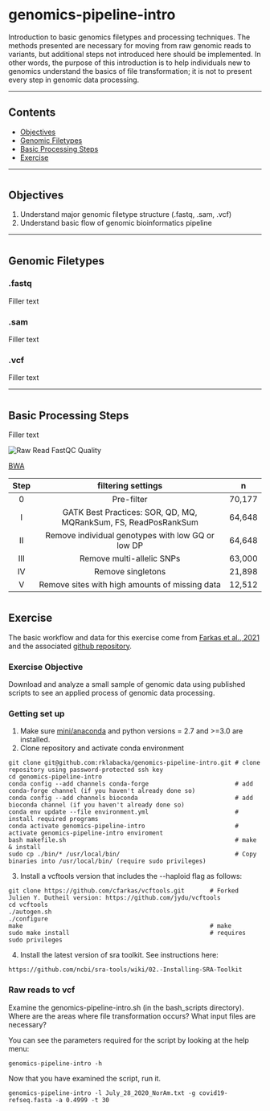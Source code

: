 # genomics-pipeline-intro

Introduction to basic genomics filetypes and processing techniques. The methods presented are necessary for moving from raw genomic reads to variants, but additional steps not introduced here should be implemented. In other words, the purpose of this introduction is to help individuals new to genomics understand the basics of file transformation; it is not to present every step in genomic data processing.
 
---

## Contents

-   [Objectives](#objectives)
-   [Genomic Filetypes](#genomic-filetypes)
-   [Basic Processing Steps](#basic-processing-steps)
-   [Exercise](#exercise)

---

# <a name="objectives"></a>
## Objectives 

1.  Understand major genomic filetype structure (.fastq, .sam, .vcf)
2.  Understand basic flow of genomic bioinformatics pipeline
---

# <a name="study-design"></a>
## Genomic Filetypes

### .fastq 
Filler text
### .sam
Filler text
### .vcf
Filler text

---

# <a name="basic-processing-steps"></a>
## Basic Processing Steps
Filler text

![Raw Read FastQC Quality](./Examining-Sequence-Variation/images/RawReadsFastQC.png)


[BWA](https://hpc.nih.gov/apps/bwa.html)



| Step |                     filtering settings                          |    n   |
|:----:|:---------------------------------------------------------------:|:------:|
|  0   | Pre-filter                                                      | 70,177 |
|  I   | GATK Best Practices: SOR, QD, MQ, MQRankSum, FS, ReadPosRankSum | 64,648 |
|  II  | Remove individual genotypes with low GQ or low DP               | 64,648 |
|  III | Remove multi-allelic SNPs                                       | 63,000 |
|  IV  | Remove singletons                                               | 21,898 |
|  V   | Remove sites with high amounts of missing data                  | 12,512 |

# <a name="exercise"></a>
## Exercise
The basic workflow and data for this exercise come from [Farkas et al., 2021](https://doi.org/10.3389/fmicb.2021.665041) and the associated [github repository](https://github.com/cfarkas/SARS-CoV-2-freebayes).

### Exercise Objective
Download and analyze a small sample of genomic data using published scripts to see an applied process of genomic data processing.

### Getting set up
1.  Make sure [mini/anaconda](https://docs.conda.io/en/latest/miniconda.html) and python versions = 2.7 and >=3.0 are installed.
2.  Clone repository and activate conda environment
```
git clone git@github.com:rklabacka/genomics-pipeline-intro.git # clone repository using password-protected ssh key
cd genomics-pipeline-intro
conda config --add channels conda-forge                        # add conda-forge channel (if you haven't already done so)
conda config --add channels bioconda                           # add bioconda channel (if you haven't already done so)
conda env update --file environment.yml                        # install required programs
conda activate genomics-pipeline-intro                         # activate genomics-pipeline-intro enviroment
bash makefile.sh                                               # make & install
sudo cp ./bin/* /usr/local/bin/                                # Copy binaries into /usr/local/bin/ (require sudo privileges)
```

3.  Install a vcftools version that includes the --haploid flag as follows:
```
git clone https://github.com/cfarkas/vcftools.git       # Forked Julien Y. Dutheil version: https://github.com/jydu/vcftools
cd vcftools
./autogen.sh
./configure
make                                                    # make
sudo make install                                       # requires sudo privileges
```

4. Install the latest version of sra toolkit. See instructions here:
```
https://github.com/ncbi/sra-tools/wiki/02.-Installing-SRA-Toolkit
```

### Raw reads to vcf

Examine the genomics-pipeline-intro.sh (in the bash_scripts directory). Where are the areas where file transformation occurs? What input files are necessary?

You can see the parameters required for the script by looking at the help menu:
```
genomics-pipeline-intro -h
```

Now that you have examined the script, run it.

```
genomics-pipeline-intro -l July_28_2020_NorAm.txt -g covid19-refseq.fasta -a 0.4999 -t 30
``` 


